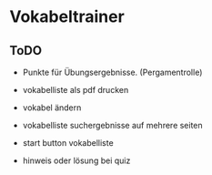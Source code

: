 # Vokabeltrainer

## ToDO

- Punkte für Übungsergebnisse. (Pergamentrolle)

- vokabelliste als pdf drucken

- vokabel ändern

- vokabelliste  suchergebnisse auf mehrere seiten

- start button vokabelliste
- hinweis oder lösung bei quiz

